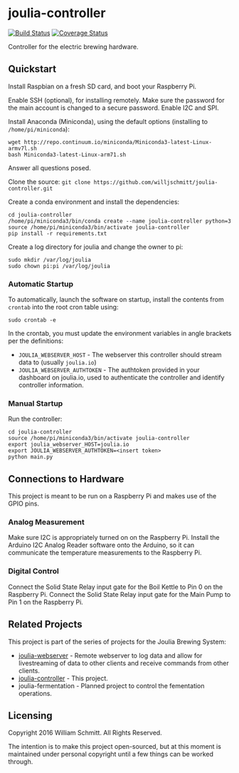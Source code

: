 # joulia-controller
[![Build Status](https://travis-ci.org/willjschmitt/joulia-controller.svg?branch=develop)](https://travis-ci.org/willjschmitt/joulia-controller) [![Coverage Status](https://coveralls.io/repos/github/willjschmitt/joulia-controller/badge.svg?branch=develop)](https://coveralls.io/github/willjschmitt/joulia-controller?branch=develop)

Controller for the electric brewing hardware.

## Quickstart
Install Raspbian on a fresh SD card, and boot your Raspberry Pi.

Enable SSH (optional), for installing remotely. Make sure the password for the
main account is changed to a secure password. Enable I2C and SPI.

Install Anaconda (Miniconda), using the default options (installing to
`/home/pi/miniconda`):
```
wget http://repo.continuum.io/miniconda/Miniconda3-latest-Linux-armv7l.sh
bash Miniconda3-latest-Linux-arm71.sh
```
Answer all questions posed.

Clone the source:
```git clone https://github.com/willjschmitt/joulia-controller.git```

Create a conda environment and install the dependencies:
```
cd joulia-controller
/home/pi/miniconda3/bin/conda create --name joulia-controller python=3
source /home/pi/miniconda3/bin/activate joulia-controller
pip install -r requirements.txt
```

Create a log directory for joulia and change the owner to pi:
```
sudo mkdir /var/log/joulia
sudo chown pi:pi /var/log/joulia
```

### Automatic Startup
To automatically, launch the software on startup, install the contents from
`crontab` into the root cron table using:
```
sudo crontab -e
```

In the crontab, you must update the environment variables in angle brackets per
the definitions:
 * `JOULIA_WEBSERVER_HOST` - The webserver this controller should stream data to
   (usually `joulia.io`)
 * `JOULIA_WEBSERVER_AUTHTOKEN` - The authtoken provided in your dashboard on
   joulia.io, used to authenticate the controller and identify controller
   information.

### Manual Startup
Run the controller:
```
cd joulia-controller
source /home/pi/miniconda3/bin/activate joulia-controller
export joulia_webserver_HOST=joulia.io
export JOULIA_WEBSERVER_AUTHTOKEN=<insert token>
python main.py
```

## Connections to Hardware
This project is meant to be run on a Raspberry Pi and makes use of the GPIO pins.

### Analog Measurement
Make sure I2C is appropriately turned on on the Raspberry Pi. Install the Arduino I2C Analog Reader software onto the Arduino, so it can communicate the temperature measurements to the Raspberry Pi.

### Digital Control
Connect the Solid State Relay input gate for the Boil Kettle to Pin 0 on the Raspberry Pi.
Connect the Solid State Relay input gate for the Main Pump to Pin 1 on the Raspberry Pi.

## Related Projects
This project is part of the series of projects for the Joulia Brewing System:
* [joulia-webserver](https://github.com/willjschmitt/joulia-webserver) - Remote webserver to log data and allow for livestreaming of data to other clients and receive commands from other clients.
* [joulia-controller](https://github.com/willjschmitt/joula-controller) - This project.
* joulia-fermentation - Planned project to control the fementation operations.

## Licensing
Copyright 2016 William Schmitt. All Rights Reserved.

The intention is to make this project open-sourced, but at this moment is maintained under personal copyright until a few things can be worked through.
